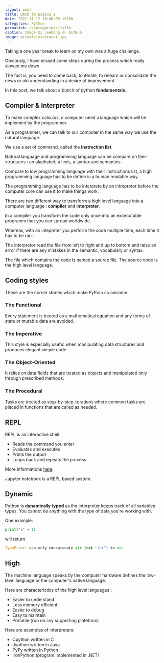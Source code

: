 ```yaml
---
layout: post
title: Back to Basics I
date: 2022-11-12 10:00:09 +0200
categories: Python
permalink: /:categories/:title
caption: Image by jeekang on GitHub 
image: privateinvestocat.jpg
---
```

Taking a one year break to learn on my own was a huge challenge.

Obviously, I have missed some steps during the process which really slowed me down.

The fact is, you need to come back, to iterate, to relearn or consolidate the news or old understanding in a desire of improvement.

In this post, we talk about a bunch of python **fundamentals**.

## Compiler & Interpreter

To make complex calculus, a computer need a language which will be implement by the programmer.

As a programmer, we can talk to our computer in the same way we use the natural language.

We use a set of command, called the **instruction list**.

Natural language and programming language can be compare on their structures : an alaphabet, a lexis, a syntax and semantics.

Compare to low programming language with their instructions list, a high programming language has to be define in a human readable way.

The programming language has to be interprete by an intrepretor before the computer core can use it to make things work.

There are two different way to transform a high level language into a computer language : **compiler** and **interpreter**.

In a compiler you transform the code only once into an excecutable programm that you can spread worldwide.

Whereas, with an intepreter you perform the code multiple time, each time it has to be run.

The interpretor read the file from left to right and up to bottom and raise an error if there are any mistakes in the semantic, vocabulary or syntax.

The file which contains the code is named a source file.
The source code is the high level language.

## Coding styles

These are the corner stones which make Python so awsome.

### The Functional

Every statement is treated as a mathematical equation and any forms of state or mutable data are avoided.

### The Imperative

This style is especially useful when manipulating data structures and produces elegant simple code.

### The Object-Oriented

It relies on data fields that are treated as objects and manipulated only through prescribed methods.

### The Procedural

Tasks are treated as step-by-step iterations where common tasks are placed in functions that are called as needed.

## REPL

REPL is an interactive shell.

+ Reads the command you enter
+ Evaluates and executes
+ Prints the output
+ Loops back and repeats the process

More informations [here](https://realpython.com/interacting-with-python/).

Jupyter notebook is a REPL based system.

## Dynamic

Python is **dynamically typed** as the interpreter keeps track of all variables types.
You cannot do anything with the type of data you're working with.

One example:

```py
print("a" + 1)
```

will return

```py
TypeError: can only concatenate str (not "int") to str
```

## High

The machine language speaks by the computer hardware defines the low-level language or the computer's native language.

Here are characterictics of the high level languages :

+ Easier to understand
+ Less memory efficient
+ Easier to debug
+ Easy to maintain
+ Portable (run on any supporting plateform)

Here are examples of interpreters:

+ Cpython written in C
+ Jypthon written in Java
+ PyPy written in Python
+ IronPython (program implemented in .NET)
